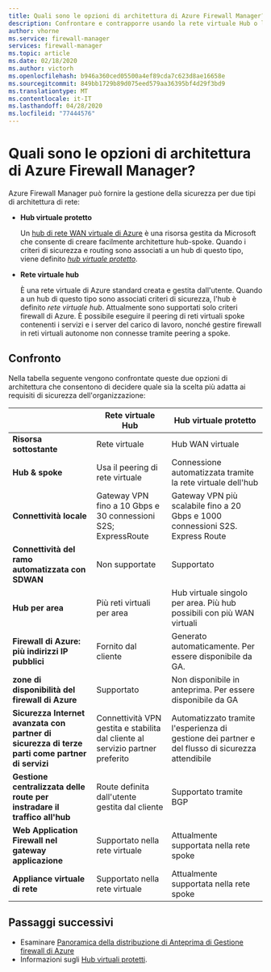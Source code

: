 ```yaml
---
title: Quali sono le opzioni di architettura di Azure Firewall Manager?
description: Confrontare e contrapporre usando la rete virtuale Hub o le architetture di hub virtuale protette con gestione firewall di Azure.
author: vhorne
ms.service: firewall-manager
services: firewall-manager
ms.topic: article
ms.date: 02/18/2020
ms.author: victorh
ms.openlocfilehash: b946a360ced05500a4ef89cda7c623d8ae16658e
ms.sourcegitcommit: 849bb1729b89d075eed579aa36395bf4d29f3bd9
ms.translationtype: MT
ms.contentlocale: it-IT
ms.lasthandoff: 04/28/2020
ms.locfileid: "77444576"
---
```

# <a name="what-are-the-azure-firewall-manager-architecture-options"></a>Quali sono le opzioni di architettura di Azure Firewall Manager?

Azure Firewall Manager può fornire la gestione della sicurezza per due tipi di architettura di rete:

- **Hub virtuale protetto**

   Un [hub di rete WAN virtuale di Azure](../virtual-wan/virtual-wan-about.md#resources) è una risorsa gestita da Microsoft che consente di creare facilmente architetture hub-spoke. Quando i criteri di sicurezza e routing sono associati a un hub di questo tipo, viene definito *[hub virtuale protetto](secured-virtual-hub.md)*. 
- **Rete virtuale hub**

   È una rete virtuale di Azure standard creata e gestita dall'utente. Quando a un hub di questo tipo sono associati criteri di sicurezza, l'hub è definito *rete virtuale hub*. Attualmente sono supportati solo criteri firewall di Azure. È possibile eseguire il peering di reti virtuali spoke contenenti i servizi e i server del carico di lavoro, nonché gestire firewall in reti virtuali autonome non connesse tramite peering a spoke.

## <a name="comparison"></a>Confronto

Nella tabella seguente vengono confrontate queste due opzioni di architettura che consentono di decidere quale sia la scelta più adatta ai requisiti di sicurezza dell'organizzazione:


|  |**Rete virtuale Hub**|**Hub virtuale protetto**  |
|---------|---------|---------|
|**Risorsa sottostante**     |Rete virtuale|Hub WAN virtuale|
|**Hub & spoke**     |Usa il peering di rete virtuale|Connessione automatizzata tramite la rete virtuale dell'hub|
|**Connettività locale**     |Gateway VPN fino a 10 Gbps e 30 connessioni S2S; ExpressRoute|Gateway VPN più scalabile fino a 20 Gbps e 1000 connessioni S2S. Express Route|
|**Connettività del ramo automatizzata con SDWAN**      |Non supportate|Supportato|
|**Hub per area**     |Più reti virtuali per area|Hub virtuale singolo per area. Più hub possibili con più WAN virtuali|
|**Firewall di Azure: più indirizzi IP pubblici**      |Fornito dal cliente|Generato automaticamente. Per essere disponibile da GA.|
|**zone di disponibilità del firewall di Azure**     |Supportato|Non disponibile in anteprima. Per essere disponibile da GA|
|**Sicurezza Internet avanzata con partner di sicurezza di terze parti come partner di servizi**     |Connettività VPN gestita e stabilita dal cliente al servizio partner preferito|Automatizzato tramite l'esperienza di gestione dei partner e del flusso di sicurezza attendibile|
|**Gestione centralizzata delle route per instradare il traffico all'hub**     |Route definita dall'utente gestita dal cliente|Supportato tramite BGP|
|**Web Application Firewall nel gateway applicazione** |Supportato nella rete virtuale|Attualmente supportata nella rete spoke|
|**Appliance virtuale di rete**|Supportato nella rete virtuale|Attualmente supportata nella rete spoke|

## <a name="next-steps"></a>Passaggi successivi

- Esaminare [Panoramica della distribuzione di Anteprima di Gestione firewall di Azure](deployment-overview.md)
- Informazioni sugli [Hub virtuali protetti](secured-virtual-hub.md).